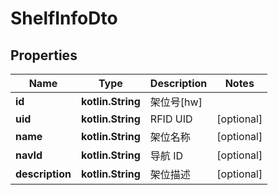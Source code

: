 
# ShelfInfoDto

## Properties
Name | Type | Description | Notes
------------ | ------------- | ------------- | -------------
**id** | **kotlin.String** | 架位号[hw] | 
**uid** | **kotlin.String** | RFID UID |  [optional]
**name** | **kotlin.String** | 架位名称 |  [optional]
**navId** | **kotlin.String** | 导航 ID |  [optional]
**description** | **kotlin.String** | 架位描述 |  [optional]



